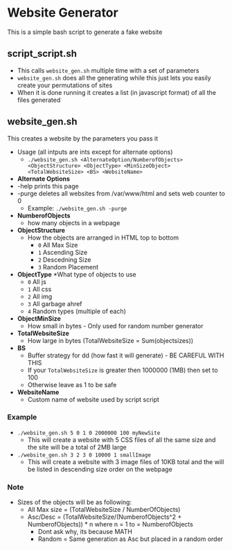 # Website Generator
This is a simple bash script to generate a fake website

## script_script.sh
* This calls `website_gen.sh` multiple time with a set of parameters
* `website_gen.sh` does all the generating while this just lets you easily create your permutations of sites
* When it is done running it creates a list (in javascript format) of all the files generated

## website_gen.sh
This creates a website by the parameters you pass it
* Usage (all intputs are ints except for alternate options)
  * `./website_gen.sh <AlternateOption/NumberofObjects> <ObjectStructure> <ObjectType> <MinSizeObject> <TotalWebsiteSize> <BS> <WebsiteName>`
* **Alternate Options**
 * -help prints this page
 * -purge deletes all websites from /var/www/html and sets web counter to 0
   * Example: `./website_gen.sh -purge`
* **NumberofObjects**
  * how many objects in a webpage
* **ObjectStructure** 
  * How the objects are arranged in HTML top to bottom
	* `0` All Max Size
	* `1` Ascending Size
	* `2` Descedning Size
	* `3` Random Placement
* **ObjectType** 
  *What type of objects to use
	* `0` All js
	* `1` All css
	* `2` All img
	* `3` All garbage ahref
	* `4` Random types (multiple of each)
* **ObjectMinSize**
  * How small in bytes - Only used for random number generator
* **TotalWebsiteSize**
  * How large in bytes (TotalWebsiteSize = Sum(objectsizes))
* **BS**
  * Buffer strategy for dd (how fast it will generate) - BE CAREFUL WITH THIS
  * If your `TotalWebsiteSize` is greater then 1000000 (1MB) then set to 100
  * Otherwise leave as 1 to be safe
* **WebsiteName**
  * Custom name of website used by script script 

### Example
* `./website_gen.sh 5 0 1 0 2000000 100 myNewSite`
  * This will create a website with 5 CSS files of all the same size and the site will be a total of 2MB large
* `./website_gen.sh 3 2 3 0 10000 1 smallImage`
  * This will create a website with 3 image files of 10KB total and the will be listed in descending size order on the webpage 

### Note
* Sizes of the objects will be as following:
  * All Max size = (TotalWebsiteSize / NumberOfObjects)
  *  Asc/Desc = (TotalWebsiteSize/(NumberofObjects^2 + NumberofObjects)) * n where n = 1 to = NumberofObjects
	 * Dont ask why, its because MATH
	 * Random = Same generation as Asc but placed in a random order
